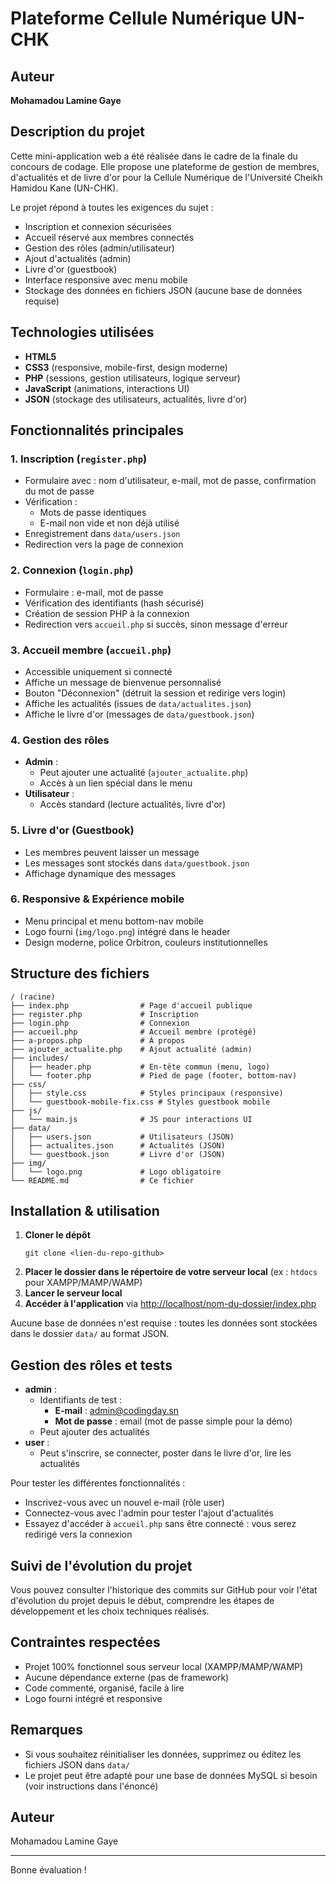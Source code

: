 # Plateforme Cellule Numérique UN-CHK

## Auteur
**Mohamadou Lamine Gaye**

## Description du projet
Cette mini-application web a été réalisée dans le cadre de la finale du concours de codage. Elle propose une plateforme de gestion de membres, d'actualités et de livre d'or pour la Cellule Numérique de l'Université Cheikh Hamidou Kane (UN-CHK).

Le projet répond à toutes les exigences du sujet :
- Inscription et connexion sécurisées
- Accueil réservé aux membres connectés
- Gestion des rôles (admin/utilisateur)
- Ajout d'actualités (admin)
- Livre d'or (guestbook)
- Interface responsive avec menu mobile
- Stockage des données en fichiers JSON (aucune base de données requise)

## Technologies utilisées
- **HTML5**
- **CSS3** (responsive, mobile-first, design moderne)
- **PHP** (sessions, gestion utilisateurs, logique serveur)
- **JavaScript** (animations, interactions UI)
- **JSON** (stockage des utilisateurs, actualités, livre d'or)

## Fonctionnalités principales

### 1. Inscription (`register.php`)
- Formulaire avec : nom d'utilisateur, e-mail, mot de passe, confirmation du mot de passe
- Vérification :
  - Mots de passe identiques
  - E-mail non vide et non déjà utilisé
- Enregistrement dans `data/users.json`
- Redirection vers la page de connexion

### 2. Connexion (`login.php`)
- Formulaire : e-mail, mot de passe
- Vérification des identifiants (hash sécurisé)
- Création de session PHP à la connexion
- Redirection vers `accueil.php` si succès, sinon message d'erreur

### 3. Accueil membre (`accueil.php`)
- Accessible uniquement si connecté
- Affiche un message de bienvenue personnalisé
- Bouton "Déconnexion" (détruit la session et redirige vers login)
- Affiche les actualités (issues de `data/actualites.json`)
- Affiche le livre d'or (messages de `data/guestbook.json`)

### 4. Gestion des rôles
- **Admin** :
  - Peut ajouter une actualité (`ajouter_actualite.php`)
  - Accès à un lien spécial dans le menu
- **Utilisateur** :
  - Accès standard (lecture actualités, livre d'or)

### 5. Livre d'or (Guestbook)
- Les membres peuvent laisser un message
- Les messages sont stockés dans `data/guestbook.json`
- Affichage dynamique des messages

### 6. Responsive & Expérience mobile
- Menu principal et menu bottom-nav mobile
- Logo fourni (`img/logo.png`) intégré dans le header
- Design moderne, police Orbitron, couleurs institutionnelles

## Structure des fichiers

```
/ (racine)
├── index.php                # Page d'accueil publique
├── register.php             # Inscription
├── login.php                # Connexion
├── accueil.php              # Accueil membre (protégé)
├── a-propos.php             # À propos
├── ajouter_actualite.php    # Ajout actualité (admin)
├── includes/
│   ├── header.php           # En-tête commun (menu, logo)
│   └── footer.php           # Pied de page (footer, bottom-nav)
├── css/
│   ├── style.css            # Styles principaux (responsive)
│   └── guestbook-mobile-fix.css # Styles guestbook mobile
├── js/
│   └── main.js              # JS pour interactions UI
├── data/
│   ├── users.json           # Utilisateurs (JSON)
│   ├── actualites.json      # Actualités (JSON)
│   └── guestbook.json       # Livre d'or (JSON)
├── img/
│   └── logo.png             # Logo obligatoire
└── README.md                # Ce fichier
```

## Installation & utilisation

1. **Cloner le dépôt**
   ```
   git clone <lien-du-repo-github>
   ```
2. **Placer le dossier dans le répertoire de votre serveur local** (ex : `htdocs` pour XAMPP/MAMP/WAMP)
3. **Lancer le serveur local**
4. **Accéder à l'application** via [http://localhost/nom-du-dossier/index.php](http://localhost/nom-du-dossier/index.php)

Aucune base de données n'est requise : toutes les données sont stockées dans le dossier `data/` au format JSON.

## Gestion des rôles et tests
- **admin** :
  - Identifiants de test :
    - **E-mail** : admin@codingday.sn
    - **Mot de passe** : email (mot de passe simple pour la démo)
  - Peut ajouter des actualités
- **user** :
  - Peut s'inscrire, se connecter, poster dans le livre d'or, lire les actualités

Pour tester les différentes fonctionnalités :
- Inscrivez-vous avec un nouvel e-mail (rôle user)
- Connectez-vous avec l'admin pour tester l'ajout d'actualités
- Essayez d'accéder à `accueil.php` sans être connecté : vous serez redirigé vers la connexion

## Suivi de l'évolution du projet
Vous pouvez consulter l'historique des commits sur GitHub pour voir l'état d'évolution du projet depuis le début, comprendre les étapes de développement et les choix techniques réalisés.

## Contraintes respectées
- Projet 100% fonctionnel sous serveur local (XAMPP/MAMP/WAMP)
- Aucune dépendance externe (pas de framework)
- Code commenté, organisé, facile à lire
- Logo fourni intégré et responsive

## Remarques
- Si vous souhaitez réinitialiser les données, supprimez ou éditez les fichiers JSON dans `data/`
- Le projet peut être adapté pour une base de données MySQL si besoin (voir instructions dans l'énoncé)

## Auteur
Mohamadou Lamine Gaye

---
Bonne évaluation !
